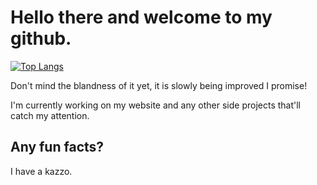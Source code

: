 # Hello there and welcome to my github.

[![Top Langs](https://github-readme-stats.vercel.app/api/top-langs/?username=aschandan)](https://github.com/anuraghazra/github-readme-stats)

Don't mind the blandness of it yet, it is slowly being improved I promise!

I'm currently working on my website and any other side projects that'll catch my attention.

## Any fun facts?
I have a kazzo.
